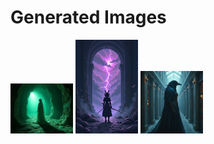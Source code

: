 # Generated Images



<img src="2025_07_29_01.png" width="100"/> <img src="2025_07_29_02.png" width="100"/> <img src="2025_07_29_03.png" width="100"/>